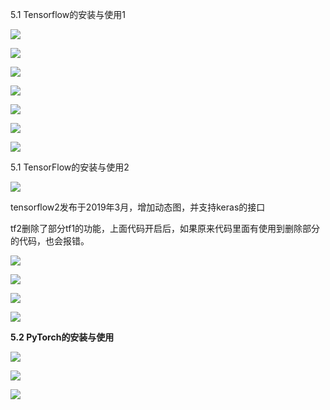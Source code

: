 5.1 Tensorflow的安装与使用1

![](https://gitee.com/hxc8/images2/raw/master/img/202407172154942.jpg)

![](https://gitee.com/hxc8/images2/raw/master/img/202407172154247.jpg)

![](https://gitee.com/hxc8/images2/raw/master/img/202407172154369.jpg)

![](https://gitee.com/hxc8/images2/raw/master/img/202407172154870.jpg)

![](https://gitee.com/hxc8/images2/raw/master/img/202407172154775.jpg)

![](https://gitee.com/hxc8/images2/raw/master/img/202407172154354.jpg)

![](https://gitee.com/hxc8/images2/raw/master/img/202407172154848.jpg)

5.1 TensorFlow的安装与使用2

![](https://gitee.com/hxc8/images2/raw/master/img/202407172154244.jpg)

tensorflow2发布于2019年3月，增加动态图，并支持keras的接口

tf2删除了部分tf1的功能，上面代码开启后，如果原来代码里面有使用到删除部分的代码，也会报错。

![](https://gitee.com/hxc8/images2/raw/master/img/202407172154227.jpg)

![](https://gitee.com/hxc8/images2/raw/master/img/202407172154874.jpg)

![](https://gitee.com/hxc8/images2/raw/master/img/202407172154571.jpg)

![](https://gitee.com/hxc8/images2/raw/master/img/202407172154133.jpg)

**5.2 PyTorch的安装与使用**

![](https://gitee.com/hxc8/images2/raw/master/img/202407172154728.jpg)

![](images/WEBRESOURCE2d1703a464345e8b42387ac07aff57a9截图.png)

![](https://gitee.com/hxc8/images2/raw/master/img/202407172155561.jpg)
